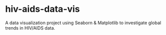 # hiv-aids-data-vis
A data visualization project using Seaborn &amp; Matplotlib to investigate global trends in HIV/AIDS data.

